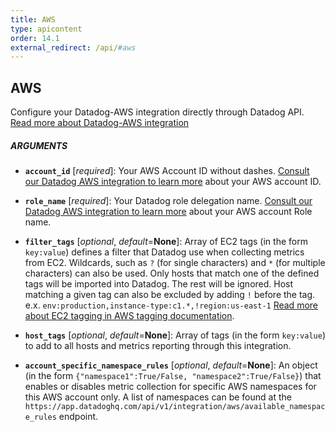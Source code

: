 ```yaml
---
title: AWS
type: apicontent
order: 14.1
external_redirect: /api/#aws
---
```


## AWS

Configure your Datadog-AWS integration directly through Datadog API.
[Read more about Datadog-AWS integration](/integrations/amazon_web_services)

##### ARGUMENTS

*   **`account_id`** [*required*]:
    Your AWS Account ID without dashes.
    [Consult our Datadog AWS integration to learn more](https://docs.datadoghq.com/integrations/amazon_web_services/#configuration) about your AWS account ID.

*   **`role_name`** [*required*]:
    Your Datadog role delegation name.
    [Consult our Datadog AWS integration to learn more](https://docs.datadoghq.com/integrations/amazon_web_services/#installation) about your AWS account Role name.

*   **`filter_tags`** [*optional*, *default*=**None**]:
    Array of EC2 tags (in the form `key:value`) defines a filter that Datadog use when collecting metrics from EC2. Wildcards, such as `?` (for single characters) and `*` (for multiple characters) can also be used.
    Only hosts that match one of the defined tags will be imported into Datadog. The rest will be ignored. Host matching a given tag can also be excluded by adding `!` before the tag.
    e.x. `env:production,instance-type:c1.*,!region:us-east-1`
    [Read more about EC2 tagging in AWS tagging documentation](https://docs.aws.amazon.com/AWSEC2/latest/UserGuide/Using_Tags.html).

*   **`host_tags`** [*optional*, *default*=**None**]:
    Array of tags (in the form `key:value`) to add to all hosts and metrics reporting through this integration.

*   **`account_specific_namespace_rules`** [*optional*, *default*=**None**]:
    An object (in the form `{"namespace1":True/False, "namespace2":True/False}`) that enables or disables metric collection for specific AWS namespaces for this AWS account only. A list of namespaces can be found at the `https://app.datadoghq.com/api/v1/integration/aws/available_namespace_rules` endpoint.

